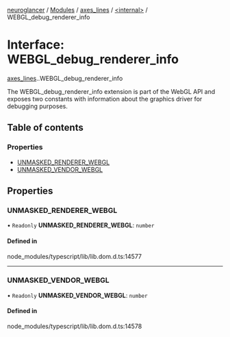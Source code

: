 [neuroglancer](../README.md) / [Modules](../modules.md) / [axes\_lines](../modules/axes_lines.md) / [<internal\>](../modules/axes_lines._internal_.md) / WEBGL\_debug\_renderer\_info

# Interface: WEBGL\_debug\_renderer\_info

[axes_lines](../modules/axes_lines.md).[<internal>](../modules/axes_lines._internal_.md).WEBGL_debug_renderer_info

The WEBGL_debug_renderer_info extension is part of the WebGL API and exposes two constants with information about the graphics driver for debugging purposes.

## Table of contents

### Properties

- [UNMASKED\_RENDERER\_WEBGL](axes_lines._internal_.WEBGL_debug_renderer_info.md#unmasked_renderer_webgl)
- [UNMASKED\_VENDOR\_WEBGL](axes_lines._internal_.WEBGL_debug_renderer_info.md#unmasked_vendor_webgl)

## Properties

### UNMASKED\_RENDERER\_WEBGL

• `Readonly` **UNMASKED\_RENDERER\_WEBGL**: `number`

#### Defined in

node_modules/typescript/lib/lib.dom.d.ts:14577

___

### UNMASKED\_VENDOR\_WEBGL

• `Readonly` **UNMASKED\_VENDOR\_WEBGL**: `number`

#### Defined in

node_modules/typescript/lib/lib.dom.d.ts:14578
